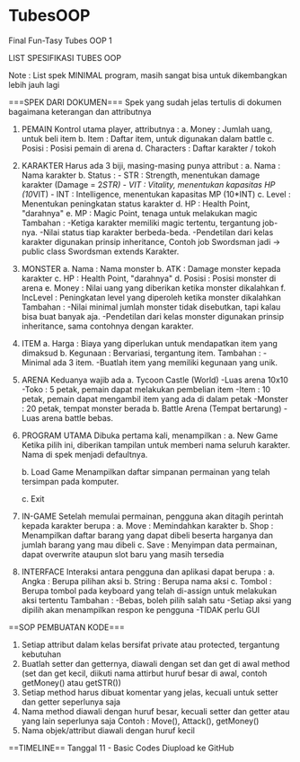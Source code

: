 # TubesOOP
Final Fun-Tasy Tubes OOP 1

LIST SPESIFIKASI TUBES OOP

Note : List spek MINIMAL program, masih sangat bisa untuk dikembangkan lebih jauh lagi

===SPEK DARI DOKUMEN===
Spek yang sudah jelas tertulis di dokumen bagaimana keterangan dan attributnya

1. PEMAIN
Kontrol utama player, attributnya :
	a. Money 		: Jumlah uang, untuk beli item
	b. Item 		: Daftar item, untuk digunakan dalam battle
	c. Posisi 		: Posisi pemain di arena
	d. Characters 	: Daftar karakter / tokoh

2. KARAKTER
Harus ada 3 biji, masing-masing punya attribut :
	a. Nama 	: Nama karakter
	b. Status 	:
		- STR : Strength, menentukan damage karakter (Damage = 2*STR)
		- VIT : Vitality, menentukan kapasitas HP (10*VIT)
		- INT : Intelligence, menentukan kapasitas MP (10*INT)
	c. Level 	: Menentukan peningkatan status karakter
	d. HP		: Health Point, "darahnya"
	e. MP		: Magic Point, tenaga untuk melakukan magic
Tambahan :
	-Ketiga karakter memiliki magic tertentu, tergantung job-nya.
	-Nilai status tiap karakter berbeda-beda.
	-Pendetilan dari kelas karakter digunakan prinsip inheritance, 
	Contoh job Swordsman jadi -> public class Swordsman extends Karakter.

3. MONSTER
	a. Nama		: Nama monster
	b. ATK		: Damage monster kepada karakter
	c. HP		: Health Point, "darahnya"
	d. Posisi	: Posisi monster di arena
	e. Money	: Nilai uang yang diberikan ketika monster dikalahkan
	f. IncLevel	: Peningkatan level yang diperoleh ketika monster dikalahkan
Tambahan :
	-Nilai minimal jumlah monster tidak disebutkan, tapi kalau bisa buat banyak aja.
	-Pendetilan dari kelas monster digunakan prinsip inheritance, sama contohnya dengan karakter.

4. ITEM
	a. Harga	: Biaya yang diperlukan untuk mendapatkan item yang dimaksud
	b. Kegunaan	: Bervariasi, tergantung item.
Tambahan :
	-Minimal ada 3 item.
	-Buatlah item yang memiliki kegunaan yang unik.

5. ARENA
Keduanya wajib ada
	a. Tycoon Castle (World)
		-Luas arena 10x10
		-Toko 	 : 5 petak, pemain dapat melakukan pembelian item
		-Item 	 : 10 petak, pemain dapat mengambil item yang ada di dalam petak
		-Monster : 20 petak, tempat monster berada
	b. Battle Arena (Tempat bertarung)
		-Luas arena battle bebas.

6. PROGRAM UTAMA
Dibuka pertama kali, menampilkan :
	a. New Game
	Ketika pilih ini, diberikan tampilan untuk memberi nama seluruh karakter. Nama di spek menjadi defaultnya.

	b. Load Game
	Menampilkan daftar simpanan permainan yang telah tersimpan pada komputer.

	c. Exit

7. IN-GAME
Setelah memulai permainan, pengguna akan ditagih perintah kepada karakter berupa :
	a. Move	: Memindahkan karakter
	b. Shop	: Menampilkan daftar barang yang dapat dibeli beserta harganya dan jumlah barang yang mau dibeli
	c. Save	: Menyimpan data permainan, dapat overwrite ataupun slot baru yang masih tersedia

8. INTERFACE
Interaksi antara pengguna dan aplikasi dapat berupa :
	a. Angka	: Berupa pilihan aksi
	b. String	: Berupa nama aksi
	c. Tombol	: Berupa tombol pada keyboard yang telah di-assign untuk melakukan aksi tertentu
Tambahan :
	-Bebas, boleh pilih salah satu
	-Setiap aksi yang dipilih akan menampilkan respon ke pengguna
	-TIDAK perlu GUI



==SOP PEMBUATAN KODE===
1. Setiap attribut dalam kelas bersifat private atau protected, tergantung kebutuhan
2. Buatlah setter dan getternya, diawali dengan set dan get di awal method (set dan get kecil, diikuti nama attirbut huruf besar di awal, contoh getMoney() atau getSTR())
3. Setiap method harus dibuat komentar yang jelas, kecuali untuk setter dan getter seperlunya saja
4. Nama method diawali dengan huruf besar, kecuali setter dan getter atau yang lain seperlunya saja
	Contoh : Move(), Attack(), getMoney()
5. Nama objek/attribut diawali dengan huruf kecil


==TIMELINE==
Tanggal 11 - Basic Codes
Diupload ke GitHub
